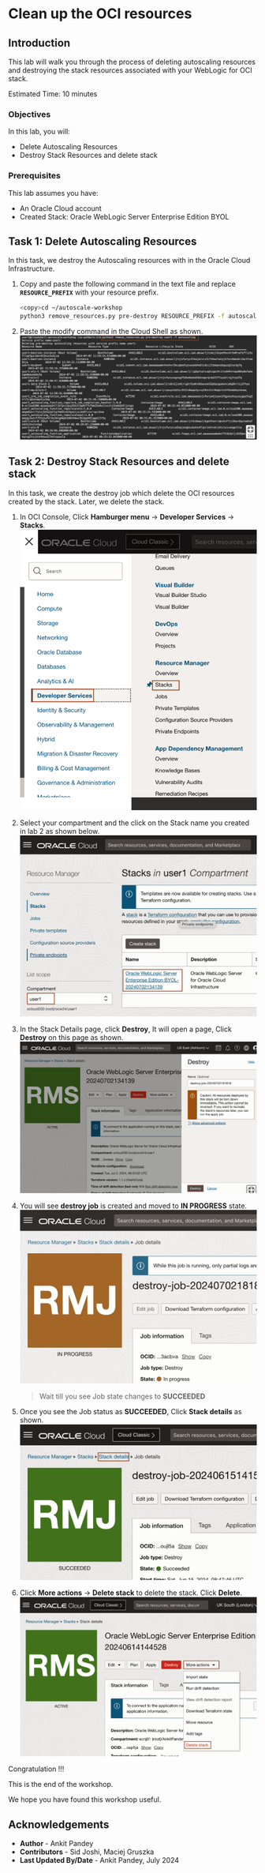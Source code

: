 # Clean up the OCI resources

## Introduction

This lab will walk you through the process of deleting autoscaling resources and destroying the stack resources associated with your WebLogic for OCI stack. 

Estimated Time: 10 minutes

### Objectives

In this lab, you will:

* Delete Autoscaling Resources
* Destroy Stack Resources and delete stack


### Prerequisites
This lab assumes you have:

* An Oracle Cloud account
* Created Stack: Oracle WebLogic Server Enterprise Edition BYOL


## Task 1: Delete Autoscaling Resources

In this task, we destroy the Autoscaling resources with in the Oracle Cloud Infrastructure.

1. Copy and paste the following command in the text file and replace **`RESOURCE_PREFIX`** with your resource prefix. 
    ```bash
    <copy>cd ~/autoscale-workshop
    python3 remove_resources.py pre-destroy RESOURCE_PREFIX -f autoscaling</copy>
    ```

2. Paste the modify command in the Cloud Shell as shown.
    ![delete autoscale](images/delete-autoscale.png)


## Task 2: Destroy Stack Resources and delete stack

In this task, we create the destroy job which delete the OCI resources created by the stack. Later, we delete the stack.

1. In OCI Console, Click **Hamburger menu** -> **Developer Services** -> **Stacks**.
    ![menu stack](images/menu-stack.png)

2. Select your compartment and the click on the Stack name you created in lab 2 as shown below.
    ![stack compartment](images/stack-compartment.png)

3. In the Stack Details page, click **Destroy**, It will open a page, Click **Destroy** on this page as shown.
    ![destroy stack](images/destroy-stack.png)

4. You will see **destroy job** is created and moved to **IN PROGRESS**  state.
    ![destroy job](images/destroy-job.png)

    > Wait till you see Job state changes to **SUCCEEDED**
    
5. Once you see the Job status as **SUCCEEDED**, Click **Stack details** as shown.
    ![tack details](images/stack-details.png)

6. Click **More actions** -> **Delete stack** to delete the stack. Click **Delete**.
    ![delete stack](images/delete-stack.png)


Congratulation !!!

This is the end of the workshop.

We hope you have found this workshop useful.


## Acknowledgements

* **Author** -  Ankit Pandey
* **Contributors** - Sid Joshi, Maciej Gruszka
* **Last Updated By/Date** - Ankit Pandey, July 2024